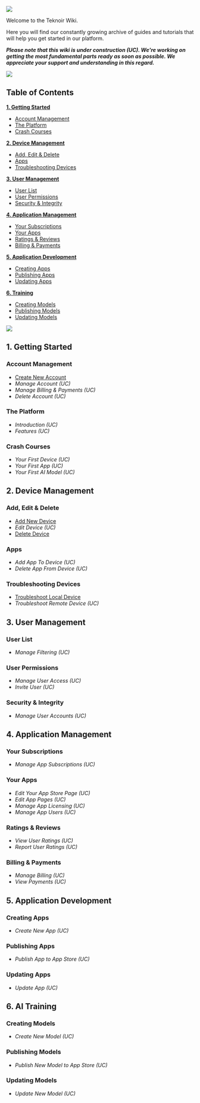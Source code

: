 ![](https://i.ibb.co/c1gTM17/Git-Hub-Wiki-Banner.png)

Welcome to the Teknoir Wiki.

Here you will find our constantly growing archive of guides and tutorials that will help you get started in our platform.

_**Please note that this wiki is under construction (UC). We're working on getting the most fundamental parts ready as soon as possible. We appreciate your support and understanding in this regard.**_

![](https://i.ibb.co/ggK6F8P/divider.png)

## Table of Contents

**[1. Getting Started](https://github.com/teknoir/wiki/wiki#1-getting-started)**
* [Account Management](https://github.com/teknoir/wiki/wiki#account-management)
* [The Platform](https://github.com/teknoir/wiki/wiki#the-platform)
* [Crash Courses](https://github.com/teknoir/wiki/wiki#crash-courses)

**[2. Device Management](https://github.com/teknoir/wiki/wiki#2-device-management)**
* [Add, Edit & Delete](https://github.com/teknoir/wiki/wiki#add-edit--delete)
* [Apps](https://github.com/teknoir/wiki/wiki#apps)
* [Troubleshooting Devices](https://github.com/teknoir/wiki/wiki#troubleshooting-devices)

**[3. User Management](https://github.com/teknoir/wiki/wiki#3-user-management)**
* [User List](https://github.com/teknoir/wiki/wiki#user-list)
* [User Permissions](https://github.com/teknoir/wiki/wiki#user-permissions)
* [Security & Integrity](https://github.com/teknoir/wiki/wiki#security--integrity)

**[4. Application Management](https://github.com/teknoir/wiki/wiki#4-application-management)**
* [Your Subscriptions](https://github.com/teknoir/wiki/wiki#your-subscriptions)
* [Your Apps](https://github.com/teknoir/wiki/wiki#your-apps)
* [Ratings & Reviews](https://github.com/teknoir/wiki/wiki#ratings--reviews)
* [Billing & Payments](https://github.com/teknoir/wiki/wiki#billing--payments)

**[5. Application Development](https://github.com/teknoir/wiki/wiki#5-application-development)**
* [Creating Apps](https://github.com/teknoir/wiki/wiki#creating-apps)
* [Publishing Apps](https://github.com/teknoir/wiki/wiki#publishing-apps)
* [Updating Apps](https://github.com/teknoir/wiki/wiki#updating-apps)

**[6. Training](https://github.com/teknoir/wiki/wiki#6-ai-training)**
* [Creating Models](https://github.com/teknoir/wiki/wiki#creating-models)
* [Publishing Models](https://github.com/teknoir/wiki/wiki#publishing-models)
* [Updating Models](https://github.com/teknoir/wiki/wiki#updating-models)

![](https://i.ibb.co/ggK6F8P/divider.png)

## 1. Getting Started

### Account Management
* [Create New Account](https://github.com/teknoir/wiki/wiki/Create-New-Account)
* _Manage Account (UC)_
* _Manage Billing & Payments (UC)_
* _Delete Account (UC)_

### The Platform
* _Introduction (UC)_
* _Features (UC)_

### Crash Courses
* _Your First Device (UC)_
* _Your First App (UC)_
* _Your First AI Model (UC)_

## 2. Device Management

### Add, Edit & Delete
* [Add New Device](https://github.com/teknoir/wiki/wiki/Add-New-Device)
* _Edit Device (UC)_
* [Delete Device](https://github.com/teknoir/wiki/wiki/Delete-Device)
### Apps
* _Add App To Device (UC)_
* _Delete App From Device (UC)_
### Troubleshooting Devices
* [Troubleshoot Local Device](https://github.com/teknoir/wiki/wiki/Troubleshooting-Devices)
* _Troubleshoot Remote Device (UC)_

## 3. User Management

### User List
* _Manage Filtering (UC)_
### User Permissions
* _Manage User Access (UC)_
* _Invite User (UC)_
### Security & Integrity
* _Manage User Accounts (UC)_

## 4. Application Management

### Your Subscriptions
* _Manage App Subscriptions (UC)_
### Your Apps
* _Edit Your App Store Page (UC)_
* _Edit App Pages (UC)_
* _Manage App Licensing (UC)_
* _Manage App Users (UC)_
### Ratings & Reviews
* _View User Ratings (UC)_
* _Report User Ratings (UC)_
### Billing & Payments
* _Manage Billing (UC)_
* _View Payments (UC)_

## 5. Application Development

### Creating Apps
* _Create New App (UC)_
### Publishing Apps
* _Publish App to App Store (UC)_
### Updating Apps
* _Update App (UC)_

## 6. AI Training

### Creating Models
* _Create New Model (UC)_
### Publishing Models
* _Publish New Model to App Store (UC)_
### Updating Models
* _Update New Model (UC)_  


